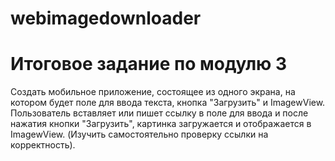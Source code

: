 # webimagedownloader
# Итоговое задание по модулю 3

Создать мобильное приложение, состоящее из одного экрана, на котором будет поле для ввода текста, кнопка "Загрузить" и ImagewView. Пользователь вставляет или пишет ссылку в поле для ввода и после нажатия кнопки "Загрузить", картинка загружается и отображается в ImagewView. (Изучить самостоятельно проверку ссылки на корректность).